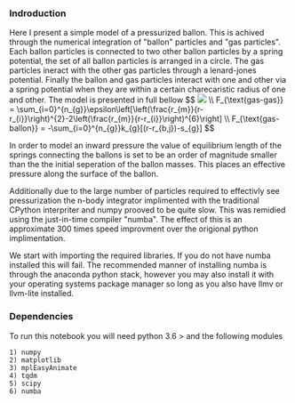 <h3>Indroduction</h3>
Here I present a simple model of a pressurized ballon. This is achived through the numerical integration of "ballon" particles and "gas particles". Each ballon particles is connected to two other ballon particles by a spring potential, the set of all ballon particles is arranged in a circle. The gas particles ineract with the other gas particles through a lenard-jones potential. Finally the ballon and gas particles interact with one and other via a spring potential when they are within a certain charecaristic radius of one and other. The model is presented in full bellow
$$
<img src="https://latex.codecogs.com/gif.latex?F_{\text{ballon-ballon}} = -k_{b}[(r_{i+1}-r_{i})-s_{b}]-k_{b}[(r_{i-1}-r_{i})-s_{c}] " /> \\
F_{\text{gas-gas}} = \sum_{i=0}^{n_{g}}\epsilon\left[\left(\frac{r_{m}}{r-r_{i}}\right)^{2}-2\left(\frac{r_{m}}{r-r_{i}}\right)^{6}\right] \\
F_{\text{gas-ballon}} = -\sum_{i=0}^{n_{g}}k_{g}[(r-r_{b,j})-s_{g}]
$$

In order to model an inward pressure the value of equilibrium length of the springs connecting the ballons is set to be an order of magnitude smaller than the the initial seperation of the ballon masses. This places an effective pressure along the surface of the ballon.

Additionally due to the large number of particles required to effectivly see pressurization the n-body integrator implimented with the traditional CPython interpriter and numpy prooved to be quite slow. This was remidied using the just-in-time compiler "numba". The effect of this is an approximate 300 times speed improvment over the origional python implimentation.

We start with importing the required libraries. If you do not have numba installed this will fail. The recommended manner of installing numba is through the anaconda python stack, however you may also install it with your operating systems package manager so long as you also have llmv or llvm-lite installed.

<h3>Dependencies</h3>
To run this notebook you will need python 3.6 > and the following modules

    1) numpy
    2) matplotlib
    3) mplEasyAnimate
    4) tqdm
    5) scipy
    6) numba
